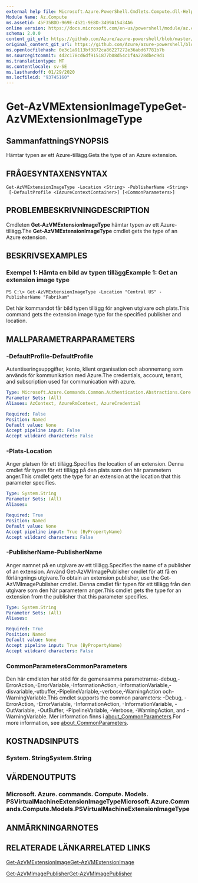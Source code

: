 ```yaml
---
external help file: Microsoft.Azure.PowerShell.Cmdlets.Compute.dll-Help.xml
Module Name: Az.Compute
ms.assetid: 45F35BDD-969E-4521-9E8D-3499A15434A6
online version: https://docs.microsoft.com/en-us/powershell/module/az.compute/get-azvmextensionimagetype
schema: 2.0.0
content_git_url: https://github.com/Azure/azure-powershell/blob/master/src/Compute/Compute/help/Get-AzVMExtensionImageType.md
original_content_git_url: https://github.com/Azure/azure-powershell/blob/master/src/Compute/Compute/help/Get-AzVMExtensionImageType.md
ms.openlocfilehash: 0e3c1a9113bf3872ca86227272e36abd67781b7b
ms.sourcegitcommit: 4d2c178cd6df9151877b08d54c1f4a228dbec9d1
ms.translationtype: MT
ms.contentlocale: sv-SE
ms.lasthandoff: 01/29/2020
ms.locfileid: "93745160"
---
```

# <span data-ttu-id="9c485-101">Get-AzVMExtensionImageType</span><span class="sxs-lookup"><span data-stu-id="9c485-101">Get-AzVMExtensionImageType</span></span>

## <span data-ttu-id="9c485-102">Sammanfattning</span><span class="sxs-lookup"><span data-stu-id="9c485-102">SYNOPSIS</span></span>
<span data-ttu-id="9c485-103">Hämtar typen av ett Azure-tillägg.</span><span class="sxs-lookup"><span data-stu-id="9c485-103">Gets the type of an Azure extension.</span></span>

## <span data-ttu-id="9c485-104">FRÅGESYNTAXEN</span><span class="sxs-lookup"><span data-stu-id="9c485-104">SYNTAX</span></span>

```
Get-AzVMExtensionImageType -Location <String> -PublisherName <String>
 [-DefaultProfile <IAzureContextContainer>] [<CommonParameters>]
```

## <span data-ttu-id="9c485-105">PROBLEMBESKRIVNING</span><span class="sxs-lookup"><span data-stu-id="9c485-105">DESCRIPTION</span></span>
<span data-ttu-id="9c485-106">Cmdleten **Get-AzVMExtensionImageType** hämtar typen av ett Azure-tillägg.</span><span class="sxs-lookup"><span data-stu-id="9c485-106">The **Get-AzVMExtensionImageType** cmdlet gets the type of an Azure extension.</span></span>

## <span data-ttu-id="9c485-107">BESKRIVS</span><span class="sxs-lookup"><span data-stu-id="9c485-107">EXAMPLES</span></span>

### <span data-ttu-id="9c485-108">Exempel 1: Hämta en bild av typen tillägg</span><span class="sxs-lookup"><span data-stu-id="9c485-108">Example 1: Get an extension image type</span></span>
```
PS C:\> Get-AzVMExtensionImageType -Location "Central US" -PublisherName "Fabrikam"
```

<span data-ttu-id="9c485-109">Det här kommandot får bild typen tillägg för angiven utgivare och plats.</span><span class="sxs-lookup"><span data-stu-id="9c485-109">This command gets the extension image type for the specified publisher and location.</span></span>

## <span data-ttu-id="9c485-110">MALLPARAMETRAR</span><span class="sxs-lookup"><span data-stu-id="9c485-110">PARAMETERS</span></span>

### <span data-ttu-id="9c485-111">-DefaultProfile</span><span class="sxs-lookup"><span data-stu-id="9c485-111">-DefaultProfile</span></span>
<span data-ttu-id="9c485-112">Autentiseringsuppgifter, konto, klient organisation och abonnemang som används för kommunikation med Azure.</span><span class="sxs-lookup"><span data-stu-id="9c485-112">The credentials, account, tenant, and subscription used for communication with azure.</span></span>

```yaml
Type: Microsoft.Azure.Commands.Common.Authentication.Abstractions.Core.IAzureContextContainer
Parameter Sets: (All)
Aliases: AzContext, AzureRmContext, AzureCredential

Required: False
Position: Named
Default value: None
Accept pipeline input: False
Accept wildcard characters: False
```

### <span data-ttu-id="9c485-113">-Plats</span><span class="sxs-lookup"><span data-stu-id="9c485-113">-Location</span></span>
<span data-ttu-id="9c485-114">Anger platsen för ett tillägg.</span><span class="sxs-lookup"><span data-stu-id="9c485-114">Specifies the location of an extension.</span></span>
<span data-ttu-id="9c485-115">Denna cmdlet får typen för ett tillägg på den plats som den här parametern anger.</span><span class="sxs-lookup"><span data-stu-id="9c485-115">This cmdlet gets the type for an extension at the location that this parameter specifies.</span></span>

```yaml
Type: System.String
Parameter Sets: (All)
Aliases:

Required: True
Position: Named
Default value: None
Accept pipeline input: True (ByPropertyName)
Accept wildcard characters: False
```

### <span data-ttu-id="9c485-116">-PublisherName</span><span class="sxs-lookup"><span data-stu-id="9c485-116">-PublisherName</span></span>
<span data-ttu-id="9c485-117">Anger namnet på en utgivare av ett tillägg.</span><span class="sxs-lookup"><span data-stu-id="9c485-117">Specifies the name of a publisher of an extension.</span></span>
<span data-ttu-id="9c485-118">Använd Get-AzVMImagePublisher cmdlet för att få en förlängnings utgivare.</span><span class="sxs-lookup"><span data-stu-id="9c485-118">To obtain an extension publisher, use the Get-AzVMImagePublisher cmdlet.</span></span>
<span data-ttu-id="9c485-119">Denna cmdlet får typen för ett tillägg från den utgivare som den här parametern anger.</span><span class="sxs-lookup"><span data-stu-id="9c485-119">This cmdlet gets the type for an extension from the publisher that this parameter specifies.</span></span>

```yaml
Type: System.String
Parameter Sets: (All)
Aliases:

Required: True
Position: Named
Default value: None
Accept pipeline input: True (ByPropertyName)
Accept wildcard characters: False
```

### <span data-ttu-id="9c485-120">CommonParameters</span><span class="sxs-lookup"><span data-stu-id="9c485-120">CommonParameters</span></span>
<span data-ttu-id="9c485-121">Den här cmdleten har stöd för de gemensamma parametrarna:-debug,-ErrorAction,-ErrorVariable,-InformationAction,-InformationVariable,-disvariable,-utbuffer,-PipelineVariable,-verbose,-WarningAction och-WarningVariable.</span><span class="sxs-lookup"><span data-stu-id="9c485-121">This cmdlet supports the common parameters: -Debug, -ErrorAction, -ErrorVariable, -InformationAction, -InformationVariable, -OutVariable, -OutBuffer, -PipelineVariable, -Verbose, -WarningAction, and -WarningVariable.</span></span> <span data-ttu-id="9c485-122">Mer information finns i [about_CommonParameters](https://go.microsoft.com/fwlink/?LinkID=113216).</span><span class="sxs-lookup"><span data-stu-id="9c485-122">For more information, see [about_CommonParameters](https://go.microsoft.com/fwlink/?LinkID=113216).</span></span>

## <span data-ttu-id="9c485-123">KOSTNADS</span><span class="sxs-lookup"><span data-stu-id="9c485-123">INPUTS</span></span>

### <span data-ttu-id="9c485-124">System. String</span><span class="sxs-lookup"><span data-stu-id="9c485-124">System.String</span></span>

## <span data-ttu-id="9c485-125">VÄRDEN</span><span class="sxs-lookup"><span data-stu-id="9c485-125">OUTPUTS</span></span>

### <span data-ttu-id="9c485-126">Microsoft. Azure. commands. Compute. Models. PSVirtualMachineExtensionImageType</span><span class="sxs-lookup"><span data-stu-id="9c485-126">Microsoft.Azure.Commands.Compute.Models.PSVirtualMachineExtensionImageType</span></span>

## <span data-ttu-id="9c485-127">ANMÄRKNINGAR</span><span class="sxs-lookup"><span data-stu-id="9c485-127">NOTES</span></span>

## <span data-ttu-id="9c485-128">RELATERADE LÄNKAR</span><span class="sxs-lookup"><span data-stu-id="9c485-128">RELATED LINKS</span></span>

[<span data-ttu-id="9c485-129">Get-AzVMExtensionImage</span><span class="sxs-lookup"><span data-stu-id="9c485-129">Get-AzVMExtensionImage</span></span>](./Get-AzVMExtensionImage.md)

[<span data-ttu-id="9c485-130">Get-AzVMImagePublisher</span><span class="sxs-lookup"><span data-stu-id="9c485-130">Get-AzVMImagePublisher</span></span>](./Get-AzVMImagePublisher.md)


